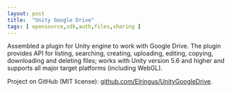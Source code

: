 ```yaml
---
layout: post
title:  "Unity Google Drive"
tags: [ opensource,sdk,auth,files,sharing ]
---
```


Assembled a plugin for Unity engine to work with Google Drive. The plugin provides API for listing, searching, creating, uploading, editing, copying, downloading and deleting files; works with Unity version 5.6 and higher and supports all major target platforms (including WebGL).

Project on GitHub (MIT license): [github.com/Elringus/UnityGoogleDrive](https://github.com/Elringus/UnityGoogleDrive).


